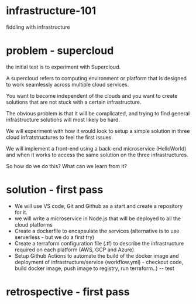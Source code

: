 # infrastructure-101
fiddling with infrastructure 


# problem - supercloud 

the initial test is to experiment with Supercloud. 

A supercloud refers to computing environment or platform that is designed to work seamlessly across multiple cloud services. 

You want to become independent of the clouds and you want to create solutions that are not stuck with a certain infrastructure. 

The obvious problem is that it will be complicated, and trying to find general infrastructure solutions will most likely be hard. 

We will experiment with how it would look to setup a simple solution in three cloud infratstructures to feel the first issues. 

We will implement a front-end using a back-end microservice (HelloWorld) and when it works to access the same solution on the three infrastructures. 

So how do we do this? What can we learn from it? 


# solution - first pass 

- We will use VS code, Git and Github as a start and create a repository for it. 
- we will write a microservice in Node.js that will be deployed to all the cloud platforms 
- Create a dockerfile to encapsulate the services (alternative is to use serverless - but we do a first try)
- Create a terraform configuration file (.tf) to describe the infrastructure required on each platform (AWS, GCP and Azure)
- Setup Github Actions to automate the build of the docker image and deployment of infrastructure/service (workflow.yml) - checkout code, build docker image, push image to registry, run terraform..)
-- test


# retrospective - first pass 








